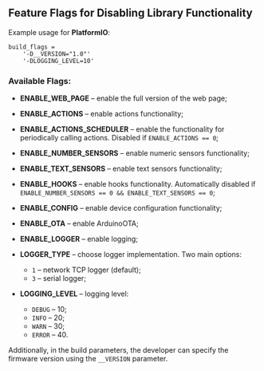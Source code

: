 ## Feature Flags for Disabling Library Functionality

Example usage for **PlatformIO**:

```
build_flags = 
    '-D__VERSION="1.0"'
    '-DLOGGING_LEVEL=10'
```

### Available Flags:

* **ENABLE_WEB_PAGE** – enable the full version of the web page;
* **ENABLE_ACTIONS** – enable actions functionality;
* **ENABLE_ACTIONS_SCHEDULER** – enable the functionality for periodically calling actions. Disabled if `ENABLE_ACTIONS == 0`;
* **ENABLE_NUMBER_SENSORS** – enable numeric sensors functionality;
* **ENABLE_TEXT_SENSORS** – enable text sensors functionality;
* **ENABLE_HOOKS** – enable hooks functionality. Automatically disabled if `ENABLE_NUMBER_SENSORS == 0 && ENABLE_TEXT_SENSORS == 0`;
* **ENABLE_CONFIG** – enable device configuration functionality;
* **ENABLE_OTA** – enable ArduinoOTA;
* **ENABLE_LOGGER** – enable logging;
* **LOGGER_TYPE** – choose logger implementation. Two main options:

  * `1` – network TCP logger (default);
  * `3` – serial logger;
* **LOGGING_LEVEL** – logging level:

  * `DEBUG` – 10;
  * `INFO` – 20;
  * `WARN` – 30;
  * `ERROR` – 40.

Additionally, in the build parameters, the developer can specify the firmware version using the `__VERSION` parameter.
